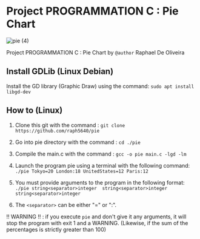 # Project PROGRAMMATION C : Pie Chart
![pie (4)](https://github.com/raph5640/pie/assets/140059828/2dbd0b6e-c3d0-48de-92f2-c9a84844a309)

Project PROGRAMMATION C : Pie Chart by `@author` Raphael De Oliveira

## Install GDLib (Linux Debian)

Install the GD library (Graphic Draw) using the command: `sudo apt install libgd-dev`

## How to (Linux)

1)  Clone this git with the command : `git clone https://github.com/raph5640/pie`
2)  Go into pie directory with the command : `cd ./pie`
3)  Compile the main.c with the command : `gcc -o pie main.c -lgd -lm`

4) Launch the program pie using a terminal with the following command: `./pie Tokyo=20 London:18 UnitedStates=12 Paris:12`
5) You must provide arguments to the program in the following format: `./pie string<separator>integer  string<separator>integer  string<separator>integer`
6) The `<separator>` can be either "=" or ":".

!! WARNING !! : if you execute `pie` and don't give it any arguments, it will stop the program with exit 1 and a WARNING. (Likewise, if the sum of the percentages is strictly greater than 100)


